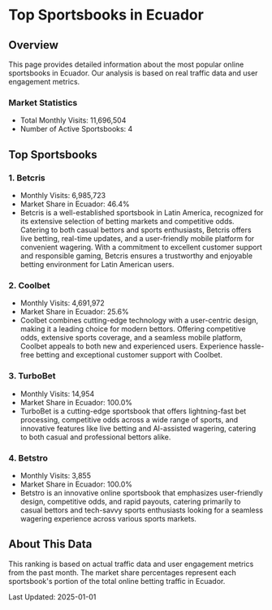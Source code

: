 # Top Sportsbooks in Ecuador

## Overview
This page provides detailed information about the most popular online sportsbooks in Ecuador. 
Our analysis is based on real traffic data and user engagement metrics.

### Market Statistics
- Total Monthly Visits: 11,696,504
- Number of Active Sportsbooks: 4

## Top Sportsbooks

### 1. Betcris
- Monthly Visits: 6,985,723
- Market Share in Ecuador: 46.4%
-  Betcris is a well-established sportsbook in Latin America, recognized for its extensive selection of betting markets and competitive odds. Catering to both casual bettors and sports enthusiasts, Betcris offers live betting, real-time updates, and a user-friendly mobile platform for convenient wagering. With a commitment to excellent customer support and responsible gaming, Betcris ensures a trustworthy and enjoyable betting environment for Latin American users.

### 2. Coolbet
- Monthly Visits: 4,691,972
- Market Share in Ecuador: 25.6%
-  Coolbet combines cutting-edge technology with a user-centric design, making it a leading choice for modern bettors. Offering competitive odds, extensive sports coverage, and a seamless mobile platform, Coolbet appeals to both new and experienced users. Experience hassle-free betting and exceptional customer support with Coolbet.

### 3. TurboBet
- Monthly Visits: 14,954
- Market Share in Ecuador: 100.0%
- TurboBet is a cutting-edge sportsbook that offers lightning-fast bet processing, competitive odds across a wide range of sports, and innovative features like live betting and AI-assisted wagering, catering to both casual and professional bettors alike.

### 4. Betstro
- Monthly Visits: 3,855
- Market Share in Ecuador: 100.0%
- Betstro is an innovative online sportsbook that emphasizes user-friendly design, competitive odds, and rapid payouts, catering primarily to casual bettors and tech-savvy sports enthusiasts looking for a seamless wagering experience across various sports markets.


## About This Data
This ranking is based on actual traffic data and user engagement metrics from the past month. 
The market share percentages represent each sportsbook's portion of the total online betting traffic in Ecuador.

Last Updated: 2025-01-01
